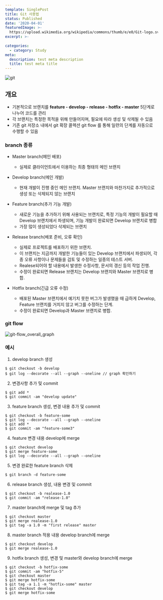 ```yaml
---
template: SinglePost
title: Git 사용법
status: Published
date: '2020-04-01'
featuredImage: >-
  https://upload.wikimedia.org/wikipedia/commons/thumb/e/e0/Git-logo.svg/1200px-Git-logo.svg.png
excerpt: >-
  
categories:
  - category: Study
meta:
  description: test meta description
  title: test meta title
---
```


![git](https://upload.wikimedia.org/wikipedia/commons/thumb/e/e0/Git-logo.svg/1200px-Git-logo.svg.png)


## 개요
- 기본적으로 브랜치를 **feature - develop - release - hotfix - master** 5단계로 나누어 코드를 관리
- 각 브랜치는 특정한 목적을 위해 만들어지며, 필요에 따라 생성 및 삭제될 수 있음
- 기존 git 저장소 내에서 git 확장 콜렉션 git flow 를 통해 일련의 단계를 자동으로 수행할 수 있음


### branch 종류

- Master branch(메인 배포)
  - 실제로 클라이언트에서 이용하는 최종 형태의 메인 브랜치

- Develop branch(메인 개발)
  - 현재 개발이 진행 중인 메인 브랜치. Master 브랜치와 마찬가지로 추가적으로 생성 또는 삭제되지 않는 브랜치

- Feature branch(추가 기능 개발)
  - 새로운 기능을 추가하기 위해 사용되는 브랜치로, 특정 기능의 개발이 필요할 때 Develop 브랜치에서 파생되며, 기능 개발이 완료되면 Develop 브랜치로 병합
  - 가장 많이 생성되었다 삭제되는 브랜치

- Release branch(배포 준비, 오류 확인)
  - 실제로 프로젝트를 배포하기 위한 브랜치.
  - 이 브랜치는 지금까지 개발한 기능들이 있는 Develop 브랜치에서 파생되어, 각종 오류 사항이나 문제들을 검토 및 수정하는 일종의 테스트 서버.
  - Realese되어야 할 내용에서 발생한 수정사항, 문서의 갱신 등의 작업 진행.
  - 수정이 완료되면 Release 브랜치는 Develop 브랜치와 Master 브랜치로 병합.

- Hotfix branch(긴급 오류 수정)
  - 배포된 Master 브랜치에서 예기치 못한 버그가 발생했을 때 급하게 Develop, Feature 브랜치를 거치지 않고 버그를 수정하는 단계.
  - 수정이 완료되면 Develop과 Master 브랜치로 병합.


### git flow
![git-flow_overall_graph](https://techblog.woowahan.com/wp-content/uploads/img/2017-10-30/git-flow_overall_graph.png)


### 예시

1. develop branch 생성
```
$ git checkout -b develop
$ git log --decorate --all --graph --oneline // graph 확인하기
```

2. 변경사항 추가 및 commit
```
$ git add *
$ git commit -am "develop update"
```

3. feature branch 생성, 변경 내용 추가 및 commit
```
$ git checkout -b feature-some
$ git log --decorate --all --graph --oneline
$ git add *
$ git commit -am "feature-some3"
```

4. feature 변경 내용 develop에 merge
```
$ git checkout develop
$ git merge feature-some
$ git log --decorate --all --graph --oneline
```

5. 변경 완료한 feature branch 삭제
```
$ git branch -d feature-some
```

6. release branch 생성, 내용 변경 및 commit
```
$ git checkout -b realease-1.0
$ git commit -am "release-1.0"
```

7. master branch에 merge 및 tag 추가
```
$ git checkout master
$ git merge realease-1.0
$ git tag -a 1.0 -m "first release" master
```

8. master branch 적용 내용 develop branch에 merge
```
$ git checkout develop
$ git merge realease-1.0
```

9. hotfix branch 생성, 변경 및 master와 develop branch에 merge
```
$ git checkout -b hotfix-some
$ git commit -am "hotfix-5"
$ git checkout master
$ git merge hotfix-some
$ git tag -a 1.1 -m "hotfix-some" master
$ git checkout develop
$ git merge hotfix-some
```